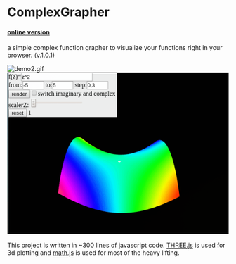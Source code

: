 # ComplexGrapher

#### [online version](http://htmlpreview.github.io/?https://github.com/Quoteme/complexGrapher/blob/master/index.html)

a simple complex function grapher to visualize your functions right in your browser. (v.1.0.1)

![demo2.gif](demo2.gif)
![demo.gif](demo.gif)

This project is written in ~300 lines of javascript code.
[THREE.js](https://threejs.org/) is used for 3d plotting and [math.js](http://mathjs.org) is used for most of the heavy lifting.
